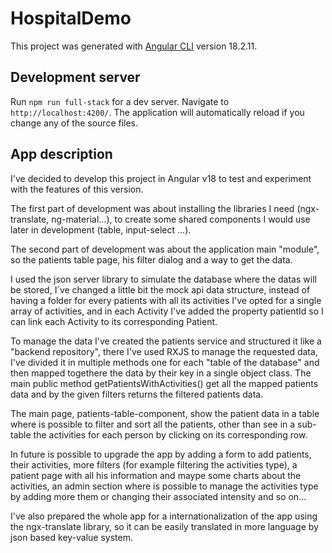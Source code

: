 # HospitalDemo

This project was generated with [Angular CLI](https://github.com/angular/angular-cli) version 18.2.11.

## Development server

Run `npm run full-stack` for a dev server. Navigate to `http://localhost:4200/`. The application will automatically reload if you change any of the source files.

## App description

I've decided to develop this project in Angular v18 to test and experiment with the features of this version.

The first part of development was about installing the libraries I need (ngx-translate, ng-material...), to create some shared components I would use later in development (table, input-select ...).

The second part of development was about the application main "module", so the patients table page, his filter dialog and a way to get the data.

I used the json server library to simulate the database where the datas will be stored, I`ve changed a little bit the mock api data structure, instead of having a folder for every patients with all its activities I've opted for a single array of activities, and in each Activity I've added the property patientId so I can link each Activity to its corresponding Patient.

To manage the data I've created the patients service and structured it like a "backend repository", there I've used RXJS to manage the requested data, I've divided it in multiple methods one for each "table of the database" and then mapped togethere the data by their key in a single object class. The main public method getPatientsWithActivities() get all the mapped patients data and by the given filters returns the filtered patients data.

The main page, patients-table-component, show the patient data in a table where is possible to filter and sort all the patients, other than see in a sub-table the activities for each person by clicking on its corresponding row.

In future is possible to upgrade the app by adding a form to add patients, their activities, more filters (for example filtering the activities type), a patient page with all his information and maype some charts about the activities, an admin section where is possible to manage the activities type by adding more them or changing their associated intensity and so on...

I've also prepared the whole app for a internationalization of the app using the ngx-translate library, so it can be easily translated in more language by json based key-value system.
